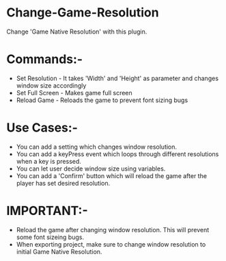 # Change-Game-Resolution
Change 'Game Native Resolution' with this plugin.

# Commands:-
- Set Resolution - It takes 'Width' and 'Height' as parameter and changes window size accordingly
- Set Full Screen - Makes game full screen
- Reload Game - Reloads the game to prevent font sizing bugs

# Use Cases:-
- You can add a setting which changes window resolution.
- You can add a keyPress event which loops through different resolutions when a key is pressed.
- You can let user decide window size using variables.
- You can add a 'Confirm' button which will reload the game after the player has set desired resolution.

# IMPORTANT:-
- Reload the game after changing window resolution. This will prevent some font sizeing bugs.
- When exporting project, make sure to change window resolution to initial Game Native Resolution.
